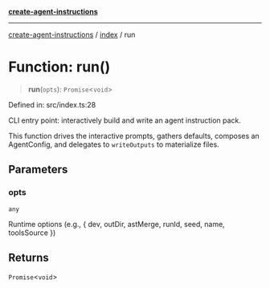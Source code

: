 [**create-agent-instructions**](/docs/api)

***

[create-agent-instructions](/docs/api/modules) / [index](/docs/api) / run

# Function: run()

> **run**(`opts`): `Promise`\<`void`\>

Defined in: src/index.ts:28

CLI entry point: interactively build and write an agent instruction pack.

This function drives the interactive prompts, gathers defaults, composes
an AgentConfig, and delegates to `writeOutputs` to materialize files.

## Parameters

### opts

`any`

Runtime options (e.g., { dev, outDir, astMerge, runId, seed, name, toolsSource })

## Returns

`Promise`\<`void`\>
